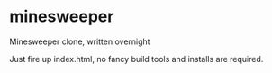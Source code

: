 # minesweeper
Minesweeper clone, written overnight

Just fire up index.html, no fancy build tools and installs are required.
